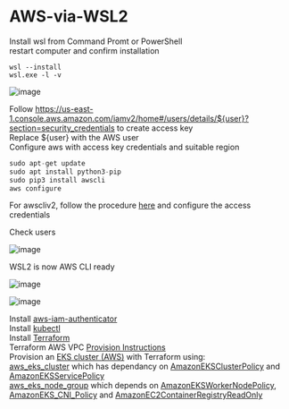# AWS-via-WSL2

Install wsl from Command Promt or PowerShell <br>
restart computer and confirm installation<br>
```
wsl --install
wsl.exe -l -v
```
![image](https://github.com/qaswarh/AWS-via-WSL2/assets/47313728/7f578c50-ec27-45b0-835d-ad841110a0cf)

Follow https://us-east-1.console.aws.amazon.com/iamv2/home#/users/details/${user}?section=security_credentials to create access key<br>
Replace ${user} with the AWS user<br>
Configure aws with access key credentials and suitable region<br>
```php
sudo apt-get update
sudo apt install python3-pip
sudo pip3 install awscli
aws configure
```
For awscliv2, follow the procedure [here](https://docs.aws.amazon.com/cli/latest/userguide/getting-started-install.html) and configure the access credentials

Check users<br>

![image](https://github.com/qaswarh/AWS-via-WSL2/assets/47313728/cfe07e67-9dab-462d-b0c8-eb9988b9763c)

WSL2 is now AWS CLI ready<br>

![image](https://github.com/qaswarh/AWS-via-WSL2/assets/47313728/1e10a2f0-aeef-44a2-af1b-ea18ff7cb114)

![image](https://github.com/qaswarh/AWS-via-WSL2/assets/47313728/872ad8db-ab7a-41c1-9328-4afadd8aa488)

Install [aws-iam-authenticator](https://docs.aws.amazon.com/eks/latest/userguide/install-aws-iam-authenticator.html)<br>
Install [kubectl](https://kubernetes.io/docs/tasks/tools/install-kubectl-linux/)<br>
Install [Terraform](https://developer.hashicorp.com/terraform/downloads?ajs_aid=cf16efbb-6de3-4e7e-88b8-1b2434d684d5&product_intent=terraform)<br>
Terraform AWS VPC [Provision Instructions](https://registry.terraform.io/modules/terraform-aws-modules/vpc/aws/latest)<br>
Provision an [EKS cluster (AWS)](https://developer.hashicorp.com/terraform/tutorials/kubernetes/eks) with Terraform using:<br>
[aws_eks_cluster](https://registry.terraform.io/providers/hashicorp/aws/latest/docs/resources/eks_cluster.html) which has dependancy on [AmazonEKSClusterPolicy](https://docs.aws.amazon.com/aws-managed-policy/latest/reference/AmazonEKSClusterPolicy.html) and [AmazonEKSServicePolicy](https://docs.aws.amazon.com/aws-managed-policy/latest/reference/AmazonEKSServicePolicy.html)<br>
[aws_eks_node_group](https://registry.terraform.io/providers/hashicorp/aws/latest/docs/data-sources/eks_node_group.html?lang=typescript) which depends on [AmazonEKSWorkerNodePolicy](https://docs.aws.amazon.com/aws-managed-policy/latest/reference/AmazonEKSWorkerNodePolicy.html), [AmazonEKS_CNI_Policy](https://docs.aws.amazon.com/aws-managed-policy/latest/reference/AmazonEKS_CNI_Policy.html) and [AmazonEC2ContainerRegistryReadOnly](https://docs.aws.amazon.com/aws-managed-policy/latest/reference/AmazonEC2ContainerRegistryReadOnly.html)



